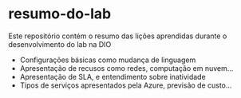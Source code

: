 # resumo-do-lab
Este repositório contém o resumo das lições aprendidas durante o desenvolvimento do lab na DIO
- Configurações básicas como mudança de linguagem
- Apresentação de recusos como redes, computação em nuvem...
- Apresentação de SLA, e entendimento sobre inatividade
- Tipos de serviços apresentados pela Azure, previsão de custo...
